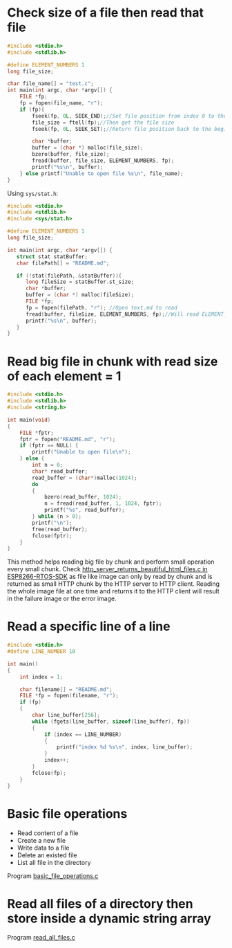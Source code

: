 # Check size of a file then read that file

```c
#include <stdio.h>
#include <stdlib.h>

#define ELEMENT_NUMBERS 1
long file_size;

char file_name[] = "test.c";
int main(int argc, char *argv[]) {
	FILE *fp;
	fp = fopen(file_name, "r");
	if (fp){
		fseek(fp, 0L, SEEK_END);//Set file position from index 0 to the end of file
		file_size = ftell(fp);//Then get the file size
		fseek(fp, 0L, SEEK_SET);//Return file position back to the beginning

		char *buffer;
		buffer = (char *) malloc(file_size);
		bzero(buffer, file_size);
		fread(buffer, file_size, ELEMENT_NUMBERS, fp);
		printf("%s\n", buffer);
	} else printf("Unable to open file %s\n", file_name);
}	
```

Using ``sys/stat.h``:

```c
#include <stdio.h>
#include <stdlib.h>
#include <sys/stat.h>

#define ELEMENT_NUMBERS 1
long file_size;

int main(int argc, char *argv[]) {
   struct stat statBuffer;
   char filePath[] = "README.md";

   if (!stat(filePath, &statBuffer)){
      long fileSize = statBuffer.st_size;
      char *buffer;
      buffer = (char *) malloc(fileSize);
      FILE *fp;
      fp = fopen(filePath, "r"); //Open text.md to read
      fread(buffer, fileSize, ELEMENT_NUMBERS, fp);//Will read ELEMENT_NUMBERS*READ_SIZE from fp
      printf("%s\n", buffer);
   }   
}	
```

# Read big file in chunk with read size of each element = 1

```c
#include <stdio.h>
#include <stdlib.h>
#include <string.h>

int main(void)
{
    FILE *fptr;
    fptr = fopen("README.md", "r");
    if (fptr == NULL) {
		printf("Unable to open file\n");
	} else {
        int n = 0;
        char* read_buffer;
        read_buffer = (char*)malloc(1024);
        do
        {
            bzero(read_buffer, 1024);
            n = fread(read_buffer, 1, 1024, fptr);
            printf("%s", read_buffer);
        } while (n > 0);
        printf("\n");
        free(read_buffer);
        fclose(fptr);
    }
}
```

This method helps reading big file by chunk and perform small operation every small chunk. Check [http_server_returns_beautiful_html_files.c in ESP8266-RTOS-SDK](https://github.com/TranPhucVinh/ESP8266-RTOS-SDK/blob/main/Applicaton%20layer/HTTP/http_server_returns_beautiful_html_files.c) as file like image can only by read by chunk and is returned as small HTTP chunk by the HTTP server to HTTP client. Reading the whole image file at one time and returns it to the HTTP client will result in the failure image or the error image.

# Read a specific line of a line

```c
#include <stdio.h>
#define LINE_NUMBER 10

int main()
{
    int index = 1;

    char filename[] = "README.md";
    FILE *fp = fopen(filename, "r");
    if (fp)
    {
        char line_buffer[256];
        while (fgets(line_buffer, sizeof(line_buffer), fp))
        {
            if (index == LINE_NUMBER)
            {
                printf("index %d %s\n", index, line_buffer);
            }
            index++;
        }
        fclose(fp);
    }
}
```

# Basic file operations

* Read content of a file
* Create a new file
* Write data to a file
* Delete an existed file
* List all file in the directory

Program [basic_file_operations.c](basic_file_operations.c)

# Read all files of a directory then store inside a dynamic string array
 
Program [read_all_files.c](read_all_files.c)
